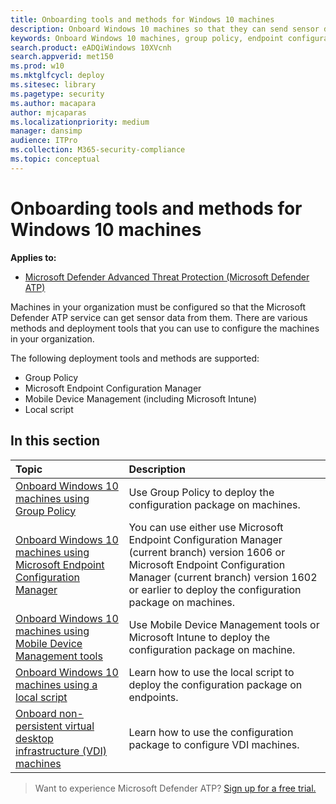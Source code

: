 ```yaml
---
title: Onboarding tools and methods for Windows 10 machines
description: Onboard Windows 10 machines so that they can send sensor data to the Microsoft Defender ATP sensor
keywords: Onboard Windows 10 machines, group policy, endpoint configuration manager, mobile device management, local script, gp, sccm, mdm, intune
search.product: eADQiWindows 10XVcnh
search.appverid: met150
ms.prod: w10
ms.mktglfcycl: deploy
ms.sitesec: library
ms.pagetype: security
ms.author: macapara
author: mjcaparas
ms.localizationpriority: medium
manager: dansimp
audience: ITPro
ms.collection: M365-security-compliance 
ms.topic: conceptual
---
```


# Onboarding tools and methods for Windows 10 machines

**Applies to:**


- [Microsoft Defender Advanced Threat Protection (Microsoft Defender ATP)](https://go.microsoft.com/fwlink/p/?linkid=2069559)



Machines in your organization must be configured so that the Microsoft Defender ATP service can get sensor data from them. There are various methods and deployment tools that you can use to configure the machines in your organization.

The following deployment tools and methods are supported:

- Group Policy
- Microsoft Endpoint Configuration Manager
- Mobile Device Management (including Microsoft Intune)
- Local script

## In this section
Topic | Description
:---|:---
[Onboard Windows 10 machines using Group Policy](configure-endpoints-gp.md) | Use Group Policy to deploy the configuration package on machines.
[Onboard Windows 10 machines using Microsoft Endpoint Configuration Manager](configure-endpoints-sccm.md) | You can use either use Microsoft Endpoint Configuration Manager (current branch) version 1606 or Microsoft Endpoint Configuration Manager (current branch) version 1602 or earlier to deploy the configuration package on machines.
[Onboard Windows 10 machines using Mobile Device Management tools](configure-endpoints-mdm.md) | Use Mobile Device Management tools or Microsoft Intune to deploy the configuration package on machine.
[Onboard Windows 10 machines using a local script](configure-endpoints-script.md) | Learn how to use the local script to deploy the configuration package on endpoints.
[Onboard non-persistent virtual desktop infrastructure (VDI) machines](configure-endpoints-vdi.md) | Learn how to use the configuration package to configure VDI machines.


>Want to experience Microsoft Defender ATP? [Sign up for a free trial.](https://www.microsoft.com/microsoft-365/windows/microsoft-defender-atp?ocid=docs-wdatp-configureendpoints-belowfoldlink)